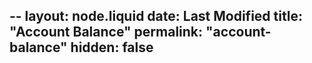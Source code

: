 --
layout: node.liquid
date: Last Modified
title: "Account Balance"
permalink: "account-balance"
hidden: false
---
